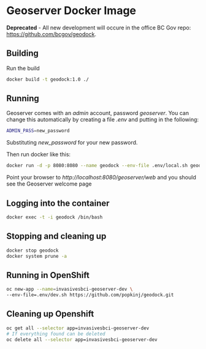 # Geoserver Docker Image
**Deprecated** - All new development will occure in the office BC Gov repo: https://github.com/bcgov/geodock.

## Building 
Run the build
```bash
docker build -t geodock:1.0 ./
```

## Running
Geoserver comes with an *admin* account, password *geoserver*. You can change this automatically by creating a file *.env* and putting in the following:
```bash
ADMIN_PASS=new_password
```
Substituting *new_password* for your new password.

Then run docker like this:
```bash
docker run -d -p 8080:8080 --name geodock --env-file .env/local.sh geodock:1.0
```
Point your browser to *http://localhost:8080/geoserver/web* and you should see the Geoserver welcome page

## Logging into the container
```bash
docker exec -t -i geodock /bin/bash
```

## Stopping and cleaning up
```bash
docker stop geodock
docker system prune -a
```

## Running in OpenShift
```bash
oc new-app --name=invasivesbci-geoserver-dev \
--env-file=.env/dev.sh https://github.com/popkinj/geodock.git
```

## Cleaning up Openshift
```bash
oc get all --selector app=invasivesbci-geoserver-dev
# If everything found can be deleted
oc delete all --selector app=invasivesbci-geoserver-dev
```
